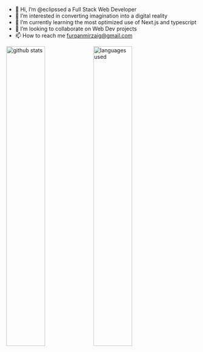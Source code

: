 - 👋 Hi, I’m @eclipssed a Full Stack Web Developer
- 👀 I’m interested in converting imagination into a digital reality
- 🌱 I’m currently learning the most optimized use of Next.js and typescript
- 💞️ I’m looking to collaborate on Web Dev projects
- 📫 How to reach me furqanmirzaig@gmail.com


<img alt="github stats" align="left" width="45%" src="https://github-readme-stats.vercel.app/api?username=eclipssed&show_icons=true" />

<img alt="languages used" align="left" width="45%"  src="https://github-readme-stats.vercel.app/api/top-langs/?username=eclipssed&layout=compact" />

<!---
eclipssed/eclipssed is a ✨ special ✨ repository because its `README.md` (this file) appears on your GitHub profile.
You can click the Preview link to take a look at your changes.
--->
